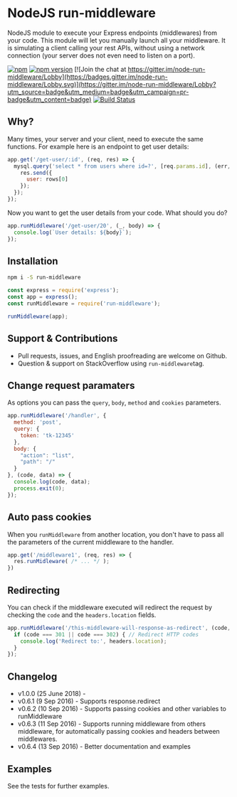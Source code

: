 # NodeJS run-middleware

NodeJS module to execute your Express endpoints (middlewares) from your code. This module will let you manually launch all your middleware. It is simulating a client calling your rest APIs, without using a network connection (your server does not even need to listen on a port).

[![npm](https://img.shields.io/npm/dt/run-middleware.svg?maxAge=2592000)](https://www.npmjs.com/package/run-middleware)
[![npm version](https://badge.fury.io/js/run-middleware.svg)](https://badge.fury.io/js/run-middleware)
[![Join the chat at https://gitter.im/node-run-middleware/Lobby](https://badges.gitter.im/node-run-middleware/Lobby.svg)](https://gitter.im/node-run-middleware/Lobby?utm_source=badge&utm_medium=badge&utm_campaign=pr-badge&utm_content=badge)
[![Build Status](https://travis-ci.org/Aminadav/node-run-middleware.svg?branch=master)](https://travis-ci.org/Aminadav/node-run-middleware)

## Why?

Many times, your server and your client, need to execute the same functions. For example here is an endpoint to get user details:

```js
app.get('/get-user/:id', (req, res) => {
  mysql.query('select * from users where id=?', [req.params.id], (err, rows) => {
    res.send({
      user: rows[0]
    });
  });
});
```

Now you want to get the user details from your code. What should you do?

```js
app.runMiddleware('/get-user/20', (_, body) => {
  console.log(`User details: ${body}`);
});
```

## Installation

```sh
npm i -S run-middleware
```

```js
const express = require('express');
const app = express();
const runMiddleware = require('run-middleware');

runMiddleware(app);
```

## Support & Contributions

* Pull requests, issues, and English proofreading are welcome on Github.
* Question & support on StackOverflow using `run-middleware`tag.

## Change request paramaters

As options you can pass the `query`, `body`, `method` and `cookies` parameters.

```js
app.runMiddleware('/handler', {
  method: 'post',
  query: {
    token: 'tk-12345'
  },
  body: {
    "action": "list",
    "path": "/"
  }
}, (code, data) => {
  console.log(code, data);
  process.exit(0);
});
```

## Auto pass cookies

When you `runMiddleware` from another location, you don't have to pass all the parameters of the current middleware to the handler.

```js
app.get('/middleware1', (req, res) => {
  res.runMidleware( /* ... */ );
})
```

## Redirecting

You can check if the middleware executed will redirect the request by checking the `code` and the `headers.location` fields.

```js
app.runMiddleware('/this-middleware-will-response-as-redirect', (code, body, headers) => {
  if (code === 301 || code === 302) { // Redirect HTTP codes
    console.log('Redirect to:', headers.location);
  }
});
```

## Changelog

* v1.0.0 (25 June 2018) -
* v0.6.1 (9 Sep 2016) - Supports response.redirect
* v0.6.2 (10 Sep 2016) - Supports passing cookies and other variables to runMiddleware
* v0.6.3 (11 Sep 2016) - Supports running middleware from others middleware, for automatically passing cookies and headers between middlewares.
* v0.6.4 (13 Sep 2016) - Better documentation and examples

## Examples

See the tests for further examples.
